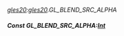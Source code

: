 _[gles20](../../modules/gles20/gles20-module.md):[gles20](../../modules/gles20/gles20-module.md).GL\_BLEND\_SRC\_ALPHA_
##### Const GL\_BLEND\_SRC\_ALPHA:[Int](../../modules/wonkey/wonkey-types-int.md)
